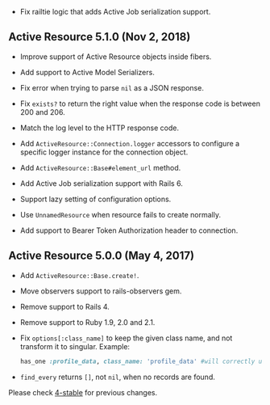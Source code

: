 *   Fix railtie logic that adds Active Job serialization support.

## Active Resource 5.1.0 (Nov 2, 2018) ##

*   Improve support of Active Resource objects inside fibers.

*   Add support to Active Model Serializers.

*   Fix error when trying to parse `nil` as a JSON response.

*   Fix `exists?` to return the right value when the response code is between 200 and 206.

*   Match the log level to the HTTP response code.

*   Add `ActiveResource::Connection.logger` accessors to configure a specific logger instance for the
    connection object.

*   Add `ActiveResource::Base#element_url` method.

*   Add Active Job serialization support with Rails 6.

*   Support lazy setting of configuration options.

*   Use `UnnamedResource` when resource fails to create normally.

*   Add support to Bearer Token Authorization header to connection.

## Active Resource 5.0.0 (May 4, 2017) ##

*   Add `ActiveResource::Base.create!`.

*   Move observers support to rails-observers gem.

*   Remove support to Rails 4.

*   Remove support to Ruby 1.9, 2.0 and 2.1.

*   Fix `options[:class_name]` to keep the given class name, and not transform it to singular.
    Example:

    ```ruby
    has_one :profile_data, class_name: 'profile_data' #will correctly use ProfileData, and not ProfileDatum
    ```

*   `find_every` returns `[]`, not `nil`, when no records are found.

Please check [4-stable](https://github.com/rails/activeresource/blob/4-stable/CHANGELOG.md) for previous changes.
